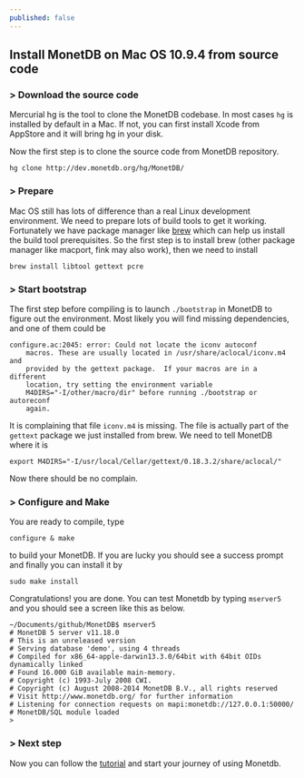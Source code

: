 ```yaml
---
published: false
---
```


## Install MonetDB on Mac OS 10.9.4 from source code

### > Download the source code

Mercurial hg is the tool to clone the MonetDB codebase. In most cases `hg` is installed by default in a Mac. If not, you can first install Xcode from AppStore and it will bring hg in your disk.

Now the first step is to clone the source code from MonetDB repository.
```
hg clone http://dev.monetdb.org/hg/MonetDB/
```
### > Prepare

Mac OS still has lots of difference than a real Linux development environment. We need to prepare lots of build tools to get it working. Fortunately we have package manager like [brew](http://brew.sh/) which can help us install the build tool prerequisites. So the first step is to install brew (other package manager like macport, fink may also work), then we need to install
```
brew install libtool gettext pcre
```
### > Start bootstrap

The first step before compiling is to launch `./bootstrap` in MonetDB to figure out the environment. Most likely you will find missing dependencies, and one of them could be
```
configure.ac:2045: error: Could not locate the iconv autoconf
	macros. These are usually located in /usr/share/aclocal/iconv.m4 and
	provided by the gettext package.  If your macros are in a different
	location, try setting the environment variable
	M4DIRS="-I/other/macro/dir" before running ./bootstrap or autoreconf
	again.
```
It is complaining that file `iconv.m4` is missing. The file is actually part of the `gettext` package we just installed from brew. We need to tell MonetDB where it is
```
export M4DIRS="-I/usr/local/Cellar/gettext/0.18.3.2/share/aclocal/"
```
Now there should be no complain.

### > Configure and Make
You are ready to compile, type
```
configure & make
```
to build your MonetDB. If you are lucky you should see a success prompt and finally you can install it by 
```
sudo make install
```
Congratulations! you are done. You can test Monetdb by typing `mserver5` and you should see a screen like this as below.
```
~/Documents/github/MonetDB$ mserver5 
# MonetDB 5 server v11.18.0
# This is an unreleased version
# Serving database 'demo', using 4 threads
# Compiled for x86_64-apple-darwin13.3.0/64bit with 64bit OIDs dynamically linked
# Found 16.000 GiB available main-memory.
# Copyright (c) 1993-July 2008 CWI.
# Copyright (c) August 2008-2014 MonetDB B.V., all rights reserved
# Visit http://www.monetdb.org/ for further information
# Listening for connection requests on mapi:monetdb://127.0.0.1:50000/
# MonetDB/SQL module loaded
>
```
### > Next step
Now you can follow the [tutorial](https://www.monetdb.org/Documentation/UserGuide/Tutorial) and start your journey of using Monetdb.